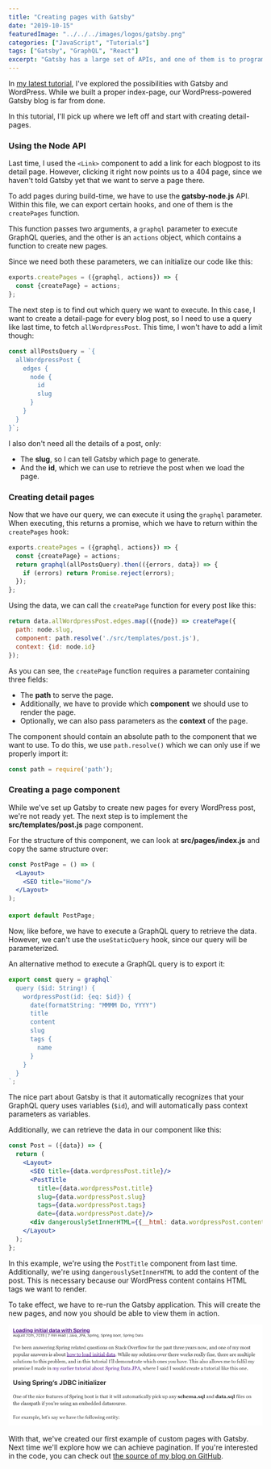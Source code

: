```yaml
---
title: "Creating pages with Gatsby"
date: "2019-10-15"
featuredImage: "../../../images/logos/gatsby.png"
categories: ["JavaScript", "Tutorials"]
tags: ["Gatsby", "GraphQL", "React"]
excerpt: "Gatsby has a large set of APIs, and one of them is to programmatically create new pages. In this tutorial we'll use this API to create detail pages for each blogpost."
---
```


In [my latest tutorial](/using-gatsby-with-wordpress-as-a-headless-cms/), I've explored the possibilities with Gatsby and WordPress. While we built a proper index-page, our WordPress-powered Gatsby blog is far from done.

In this tutorial, I'll pick up where we left off and start with creating detail-pages.

### Using the Node API

Last time, I used the `<Link>` component to add a link for each blogpost to its detail page. However, clicking it right now points us to a 404 page, since we haven't told Gatsby yet that we want to serve a page there.

To add pages during build-time, we have to use the **gatsby-node.js** API. Within this file, we can export certain hooks, and one of them is the `createPages` function.

This function passes two arguments, a `graphql` parameter to execute GraphQL queries, and the other is an `actions` object, which contains a function to create new pages.

Since we need both these parameters, we can initialize our code like this:

```javascript
exports.createPages = ({graphql, actions}) => {
  const {createPage} = actions;
};
```

The next step is to find out which query we want to execute. In this case, I want to create a detail-page for every blog post, so I need to use a query like last time, to fetch `allWordpressPost`. This time, I won't have to add a limit though:

```javascript
const allPostsQuery = `{
  allWordpressPost {
    edges {
      node {
        id
        slug
      }
    }
  }
}`;
```

I also don't need all the details of a post, only:

- The **slug**, so I can tell Gatsby which page to generate.
- And the **id**, which we can use to retrieve the post when we load the page.

### Creating detail pages

Now that we have our query, we can execute it using the `graphql` parameter. When executing, this returns a promise, which we have to return within the `createPages` hook:

```javascript
exports.createPages = ({graphql, actions}) => {
  const {createPage} = actions;
  return graphql(allPostsQuery).then(({errors, data}) => {
    if (errors) return Promise.reject(errors);
  });
};
```

Using the data, we can call the `createPage` function for every post like this:

```javascript
return data.allWordpressPost.edges.map(({node}) => createPage({
  path: node.slug,
  component: path.resolve('./src/templates/post.js'),
  context: {id: node.id}
});
```

As you can see, the `createPage` function requires a parameter containing three fields:

- The **path** to serve the page.
- Additionally, we have to provide which **component** we should use to render the page.
- Optionally, we can also pass parameters as the **context** of the page.

The component should contain an absolute path to the component that we want to use. To do this, we use `path.resolve()` which we can only use if we properly import it:

```javascript
const path = require('path');
```

### Creating a page component

While we've set up Gatsby to create new pages for every WordPress post, we're not ready yet. The next step is to implement the **src/templates/post.js** page component.

For the structure of this component, we can look at **src/pages/index.js** and copy the same structure over:

```jsx
const PostPage = () => (
  <Layout>
    <SEO title="Home"/>
  </Layout>
);

export default PostPage;
```

Now, like before, we have to execute a GraphQL query to retrieve the data. However, we can't use the `useStaticQuery` hook, since our query will be parameterized.

An alternative method to execute a GraphQL query is to export it:

```javascript
export const query = graphql`
  query ($id: String!) {
    wordpressPost(id: {eq: $id}) {
      date(formatString: "MMMM Do, YYYY")
      title
      content
      slug
      tags {
        name
      }
    }
  }
`;
```

The nice part about Gatsby is that it automatically recognizes that your GraphQL query uses variables (`$id`), and will automatically pass context parameters as variables.

Additionally, we can retrieve the data in our component like this:

```jsx
const Post = ({data}) => {
  return (
    <Layout>
      <SEO title={data.wordpressPost.title}/>
      <PostTitle
        title={data.wordpressPost.title}
        slug={data.wordpressPost.slug}
        tags={data.wordpressPost.tags}
        date={data.wordpressPost.date}/>
      <div dangerouslySetInnerHTML={{__html: data.wordpressPost.content}}/>
    </Layout>
  );
};
```

In this example, we're using the `PostTitle` component from last time. Additionally, we're using `dangerouslySetInnerHTML` to add the content of the post. This is necessary because our WordPress content contains HTML tags we want to render.

To take effect, we have to re-run the Gatsby application. This will create the new pages, and now you should be able to view them in action.

![Gatsby detail page](content/posts/2019/2019-10-15-creating-pages-with-gatsby/images/Screenshot-2019-08-27-15.38.13.png)

With that, we've created our first example of custom pages with Gatsby. Next time we'll explore how we can achieve pagination. If you're interested in the code, you can check out [the source of my blog on GitHub](https://github.com/g00glen00b/gatsby-blog).
